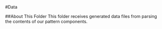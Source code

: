 #Data

##About This Folder
This folder receives generated data files from parsing the contents of our pattern components.
